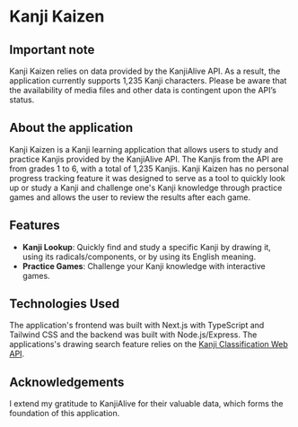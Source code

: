 # Kanji Kaizen

## Important note
Kanji Kaizen relies on data provided by the KanjiAlive API. As a result, the application currently supports 1,235 Kanji characters. Please be aware that the availability of media files and other data is contingent upon the API’s status.

## About the application
Kanji Kaizen is a Kanji learning application that allows users to study and practice Kanjis provided by the KanjiAlive API. The Kanjis from the API are from grades 1 to 6, with a total of 1,235 Kanjis. Kanji Kaizen has no personal progress tracking feature
it was designed to serve as a tool to quickly look up or study a Kanji and challenge one's Kanji knowledge through practice games and allows the user to review the results after each game.

## Features
- **Kanji Lookup**: Quickly find and study a specific Kanji by drawing it, using its radicals/components, or by using its English meaning.
- **Practice Games**: Challenge your Kanji knowledge with interactive games.

## Technologies Used
The application's frontend was built with Next.js with TypeScript and Tailwind CSS and the backend was built with Node.js/Express. The applications's drawing search feature relies on the [Kanji Classification Web API](https://github.com/hshnj0216/KanjiClassificationWebAPI).


## Acknowledgements
I extend my gratitude to KanjiAlive for their valuable data, which forms the foundation of this application.
